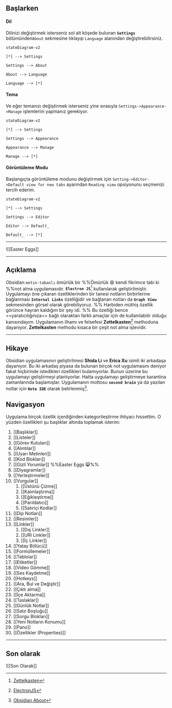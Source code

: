 ## Başlarken

#### Dil
Dilinizi değiştirmek isterseniz sol alt köşede bulunan **`Settings`** bölümünden`About` sekmesine tıklayıp `Language` alanından değiştirebilirsiniz.

```mermaid
stateDiagram-v2

[*] --> Settings

Settings --> About 

About --> Language

Language --> [*]
```

#### Tema
Ve eğer temanızı değiştirmek isterseniz yine sırasıyla `Settings->Appearance->Manage` işlemlerini yapmanız gerekiyor.

```mermaid
stateDiagram-v2

[*] --> Settings

Settings --> Appearance 

Appearance --> Manage

Manage --> [*]
```

#### Görüntüleme Modu
Başlangıçta görüntüleme modunu değiştirmek için `Setting->Editor->Default view for new tabs` ayarından `Reading view` opsiyonunu seçmenizi tercih ederim.

```mermaid
stateDiagram-v2

[*] --> Settings

Settings --> Editor 

Editor --> Default_

Default_ --> [*]
```

---

![[Easter Eggs]]

---

## Açıklama
Obsidian `metin-tabanlı` ömürlük bir %%Ömürlük 😄 kendi fikrimce tabi ki %%not alma uygulamasıdır. **`Electron JS`**[^1] kullanılarak geliştirilmiştir. Uygulamayı öne çıkaran özelliklerinden bir tanesi notların birbirlerine bağlanması **`Internal Links`** özelliğidir ve bağlanan notları da **`Graph View`** sekmesinden görsel olarak görebiliyoruz. %% Harbiden müthiş özellik görünce hayran kaldığım bir şey idi. %% Bu özelliği bence ==yaratıcılığınıza== bağlı olaraktan farklı amaçlar için de kullanılabilir olduğu kanısındayım. Uygulamanın ilhamı ve felsefesi **Zettelkasten**[^2] methoduna dayanıyor. **Zettelkasten** methodu kısaca bir çeşit not alma işlevidir.

---

## Hikaye
Obsidian uygulamasının geliştirilmesi **Shida Li** ve **Erica Xu** isimli iki arkadaşa dayanıyor. Bu iki arkadaş piyasa da bulunan birçok not uygulamasını deniyor fakat hiçbirinde istedikleri özellikleri bulamıyorlar. Bunun üzerine bu uygulamayı geliştirmeyi planlıyorlar. Hatta uygulamayı geliştirmeye karantina zamanlarında başlamışlar. Uygulamanın mottosu **`second brain`** ya da yazılan notlar için **`Note IDE`** olarak belirlenmiş[^3].

## Navigasyon
Uygulama birçok özellik içerdiğinden kategorileştirme ihtiyacı hissettim. O yüzden özellikleri şu başlıklar altında toplamak isterim:
1. [[Başlıklar]]
2. [[Listeler]]
3. [[Görev Kutuları]]
4. [[Alıntılar]]
5. [[Uyarı Metinleri]]
6. [[Kod Blokları]]
7. [[Gizli Yorumlar]] %%Easter Eggs 😸%%
8. [[Diyagramlar]] 
9. [[Yerleştirmeler]]
10. [[Vurgular]]
	1. [[Üstünü Çizme]]
	2. [[Kalınlaştırma]]
	3. [[Eğikleştirme]]
	4. [[Parıldatıcı]]
	5. [[Satıriçi Kodlar]]
11. [[Dip Notları]]
12. [[Resimler]]
13. [[Linkler]]
	1. [[Dış Linkler]]
	2. [[URI Linkler]]
	3. [[İç Linkler]]
19. [[Yatay Bölücü]]
20. [[Formüllemeler]]
21. [[Tablolar]]
22. [[Etiketler]]
23. [[Video Gömme]]
24. [[Ses Kaydetme]]
25. [[Hotkeys]]
26. [[Ara, Bul ve Değiştir]]
27. [[Çıktı alma]]
28. [[İçe Aktarma]]
29. [[Taslaklar]]
30. [[Günlük Notlar]]
31. [[Satır Boşluğu]]
32. [[Sorgu Blokları]]
33. [[Yeni Notların Konumu]]
34. [[Pano]]
35. [[Özellikler (Properties)]]

---

## Son olarak

![[Son Olarak]]


[^1]:[Zettelkasten](https://en.wikipedia.org/wiki/Zettelkasten)
[^2]:[ElectronJS](https://www.electronjs.org/)
 [^3]:[Obsidian About](https://obsidian.md/about)